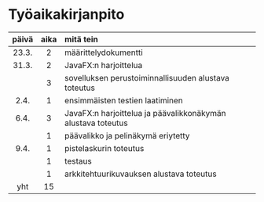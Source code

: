# Työaikakirjanpito

| päivä | aika | mitä tein |
| :----:|:-----:| :-----|
| 23.3. | 2 | määrittelydokumentti |
| 31.3. | 2 | JavaFX:n harjoittelua |
|  | 3 | sovelluksen perustoiminnallisuuden alustava toteutus |
| 2.4. | 1 | ensimmäisten testien laatiminen |
| 6.4. | 3 | JavaFX:n harjoittelua ja päävalikkonäkymän alustava toteutus |
|  | 1 | päävalikko ja pelinäkymä eriytetty |
| 9.4. | 1 | pistelaskurin toteutus |
|  | 1 | testaus |
|  | 1 | arkkitehtuurikuvauksen alustava toteutus |
| yht   | 15 | |